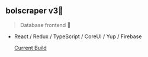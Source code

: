 ## bolscraper v3🚀

> Database frontend 🚧

- React / Redux / TypeScript / CoreUI / Yup / Firebase

  [Current Build](http://bol-v3.surge.sh/)